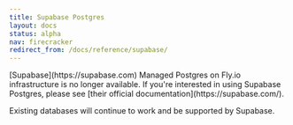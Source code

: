 ```yaml
---
title: Supabase Postgres
layout: docs
status: alpha
nav: firecracker
redirect_from: /docs/reference/supabase/
---
```


<aside class="callout">
[Supabase](https://supabase.com) Managed Postgres on Fly.io infrastructure is no longer available. If you're interested in using Supabase Postgres, please see [their official documentation](https://supabase.com/).

Existing databases will continue to work and be supported by Supabase.
</aside>